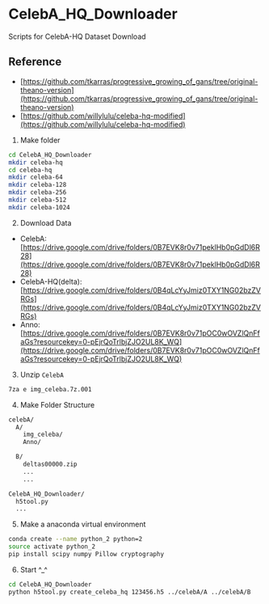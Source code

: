 # CelebA_HQ_Downloader

Scripts for CelebA-HQ Dataset Download

## Reference

- [https://github.com/tkarras/progressive_growing_of_gans/tree/original-theano-version](https://github.com/tkarras/progressive_growing_of_gans/tree/original-theano-version)
- [https://github.com/willylulu/celeba-hq-modified](https://github.com/willylulu/celeba-hq-modified)

1. Make folder

```sh
cd CelebA_HQ_Downloader
mkdir celeba-hq
cd celeba-hq
mkdir celeba-64
mkdir celeba-128
mkdir celeba-256
mkdir celeba-512
mkdir celeba-1024
```

2. Download Data

- CelebA: [https://drive.google.com/drive/folders/0B7EVK8r0v71peklHb0pGdDl6R28](https://drive.google.com/drive/folders/0B7EVK8r0v71peklHb0pGdDl6R28)
- CelebA-HQ(delta): [https://drive.google.com/drive/folders/0B4qLcYyJmiz0TXY1NG02bzZVRGs](https://drive.google.com/drive/folders/0B4qLcYyJmiz0TXY1NG02bzZVRGs)
- Anno: [https://drive.google.com/drive/folders/0B7EVK8r0v71pOC0wOVZlQnFfaGs?resourcekey=0-pEjrQoTrlbjZJO2UL8K_WQ](https://drive.google.com/drive/folders/0B7EVK8r0v71pOC0wOVZlQnFfaGs?resourcekey=0-pEjrQoTrlbjZJO2UL8K_WQ)

3. Unzip `CelebA`

```sh
7za e img_celeba.7z.001
```

4. Make Folder Structure

```sh
celebA/
  A/
    img_celeba/
    Anno/

  B/
    deltas00000.zip
    ...
    ...

CelebA_HQ_Downloader/
  h5tool.py
  ...
```

5. Make a anaconda virtual environment

```sh
conda create --name python_2 python=2
source activate python_2
pip install scipy numpy Pillow cryptography
```

6. Start ^_^

```sh
cd CelebA_HQ_Downloader
python h5tool.py create_celeba_hq 123456.h5 ../celebA/A ../celebA/B
```
